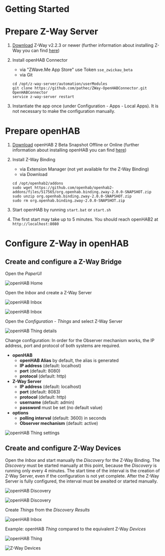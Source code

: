# Getting Started

# Prepare Z-Way Server

1. [Download](https://razberry.z-wave.me/z-way-server/) Z-Way v2.2.3 or newer (further information about installing Z-Way you can find [here](http://razberry.z-wave.me/index.php?id=24))
2. Install openHAB Connector
    - via "ZWave.Me App Store" use Token `sse_zwickau_beta`
    - via Git

    ```shell
    cd /opt/z-way-server/automation/userModules
    git clone https://github.com/pathec/ZWay-OpenHABConnector.git OpenHABConnector
    service z-way-server restart
    ```

3. Instantiate the app once (under Configuration - Apps - Local Apps). It is not necessary to make the configuration manually.

# Prepare openHAB

1. [Download](http://www.openhab.org/getting-started/downloads.html) openHAB 2 Beta Snapshot Offline or Online (further information about installing openHAB you can find [here](http://docs.openhab.org/installation/index.html))
2. Install Z-Way Binding
    - via Extension Manager (not yet available for the Z-Way Binding)
    - via Download

    ```shell
    cd /opt/openhab2/addons
    sudo wget https://github.com/openhab/openhab2-addons/files/517565/org.openhab.binding.zway-2.0.0-SNAPSHOT.zip
    sudo unzip org.openhab.binding.zway-2.0.0-SNAPSHOT.zip
    sudo rm org.openhab.binding.zway-2.0.0-SNAPSHOT.zip
    ```

3. Start openHAB by running `start.bat` or `start.sh`
4. The first start may take up to 5 minutes. You should reach openHAB2 at `http://localhost:8080`

# Configure Z-Way in openHAB

## Create and configure a Z-Way Bridge

Open the *PaperUI*

![openHAB Home](images/getting-started/01-openHAB-Home.png)

Open the *Inbox* and create a Z-Way Server

![openHAB Inbox](images/getting-started/02-Inbox.png)

![openHAB Inbox](images/getting-started/03-Create-bridge.png)

Open the *Configuration* - *Things* and select Z-Way Server

![openHAB Thing details](images/getting-started/05-Bridge-details.png)

Change configuration: In order for the Observer mechanism works, the IP address, port and protocol of both systems are required.

- **openHAB**
    - **openHAB Alias** by default, the alias is generated
    - **IP address** (default: localhost)
    - **port** (default: 8080)
    - **protocol** (default: http)
- **Z-Way Server**
    - **IP address** (default: localhost)
    - **port** (default: 8083)
    - **protocol** (default: http)
    - **username** (default: admin)
    - **password** must be set (no default value)
- **options**
    - **polling interval** (default: 3600) in seconds
    - **Observer mechanism** (default: active)

![openHAB Thing settings](images/getting-started/06-Bridge-settings.png)

## Create and configure Z-Way Devices

Open the *Inbox* and start manually the *Discovery* for the Z-Way Binding. The *Discovery* must be started manually at this point, because the *Discovery* is running only every 4 minutes. The start time of the interval is the creation of Z-Way Server, even if the configuration is not yet complete. After the Z-Way Server is fully configured, the interval must be awaited or started manually.

![openHAB Discovery](images/getting-started/07-Device-discovery.png)

![openHAB Discovery](images/getting-started/08-Device-discovery.png)

Create *Things* from the *Discovery Results*

![openHAB Inbox](images/getting-started/09-Create-device.png)

Example: openHAB *Thing* compared to the equivalent Z-Way *Devices*

![openHAB Thing](images/getting-started/10-Z-Way-device.png)

![Z-Way Devices](images/getting-started/11-Z-Way-device.png)
